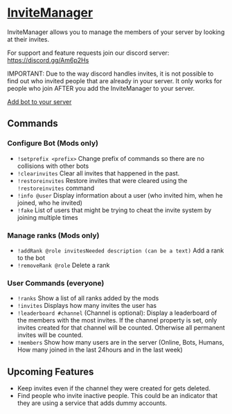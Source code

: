 # [InviteManager](https://discordapp.com/api/oauth2/authorize?client_id=409875566800404480&permissions=268435488&scope=bot)

InviteManager allows you to manage the members of your server by looking at their invites.

For support and feature requests join our discord server: https://discord.gg/Am6p2Hs

IMPORTANT: Due to the way discord handles invites, it is not possible to find out who invited people that are already in your server. It only works for people who join AFTER you add the InviteManager to your server.

[Add bot to your server](https://discordapp.com/api/oauth2/authorize?client_id=409875566800404480&permissions=268435488&scope=bot)

## Commands

### Configure Bot (Mods only)

* `!setprefix <prefix>` Change prefix of commands so there are no collisions with other bots
* `!clearinvites` Clear all invites that happened in the past.
* `!restoreinvites` Restore invites that were cleared using the `!restoreinvites` command
* `!info @user` Display information about a user (who invited him, when he joined, who he invited)
* `!fake` List of users that might be trying to cheat the invite system by joining multiple times

### Manage ranks (Mods only)

* `!addRank @role invitesNeeded description (can be a text)` Add a rank to the bot
* `!removeRank @role` Delete a rank

### User Commands (everyone)

* `!ranks` Show a list of all ranks added by the mods
* `!invites` Displays how many invites the user has
* `!leaderboard #channel` (Channel is optional): Display a leaderboard of the members with the most invites. If the channel property is set, only invites created for that channel will be counted. Otherwise all permanent invites will be counted.
* `!members` Show how many users are in the server (Online, Bots, Humans, How many joined in the last 24hours and in the last week)

## Upcoming Features

* Keep invites even if the channel they were created for gets deleted.
* Find people who invite inactive people. This could be an indicator that they are using a service that adds dummy accounts.
